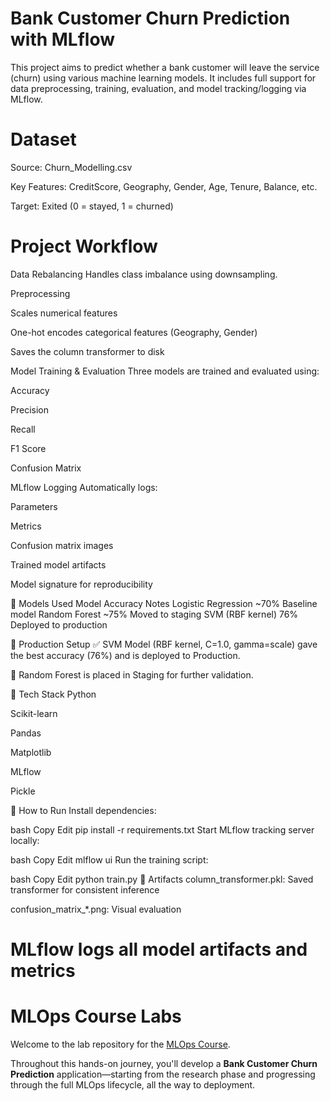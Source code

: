 
# Bank Customer Churn Prediction with MLflow
This project aims to predict whether a bank customer will leave the service (churn) using various machine learning models. It includes full support for data preprocessing, training, evaluation, and model tracking/logging via MLflow.

# Dataset
Source: Churn_Modelling.csv

Key Features: CreditScore, Geography, Gender, Age, Tenure, Balance, etc.

Target: Exited (0 = stayed, 1 = churned)

# Project Workflow
Data Rebalancing
Handles class imbalance using downsampling.

Preprocessing

Scales numerical features

One-hot encodes categorical features (Geography, Gender)

Saves the column transformer to disk

Model Training & Evaluation
Three models are trained and evaluated using:

Accuracy

Precision

Recall

F1 Score

Confusion Matrix

MLflow Logging
Automatically logs:

Parameters

Metrics

Confusion matrix images

Trained model artifacts

Model signature for reproducibility

🤖 Models Used
Model	Accuracy	Notes
Logistic Regression	~70%	Baseline model
Random Forest	~75%	Moved to staging
SVM (RBF kernel)	76%	Deployed to production

🚀 Production Setup
✅ SVM Model (RBF kernel, C=1.0, gamma=scale) gave the best accuracy (76%) and is deployed to Production.

🧪 Random Forest is placed in Staging for further validation.

🧰 Tech Stack
Python

Scikit-learn

Pandas

Matplotlib

MLflow

Pickle

🏁 How to Run
Install dependencies:

bash
Copy
Edit
pip install -r requirements.txt
Start MLflow tracking server locally:

bash
Copy
Edit
mlflow ui
Run the training script:

bash
Copy
Edit
python train.py
📁 Artifacts
column_transformer.pkl: Saved transformer for consistent inference

confusion_matrix_*.png: Visual evaluation

MLflow logs all model artifacts and metrics
=======
# MLOps Course Labs

Welcome to the lab repository for the [MLOps Course](https://github.com/Heba-Atef99/MLOps-Course).

Throughout this hands-on journey, you'll develop a **Bank Customer Churn Prediction** application—starting from the research phase and progressing through the full MLOps lifecycle, all the way to deployment.


